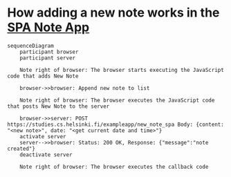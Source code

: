 # How adding a new note works in the [SPA Note App](https://studies.cs.helsinki.fi/exampleapp/spa)

```mermaid
sequenceDiagram
    participant browser
    participant server

    Note right of browser: The browser starts executing the JavaScript code that adds New Note

    browser->>browser: Append new note to list

    Note right of browser: The browser executes the JavaScript code that posts New Note to the server

    browser->>server: POST https://studies.cs.helsinki.fi/exampleapp/new_note_spa Body: {content: "<new note>", date: "<get current date and time>"} 
    activate server
    server-->>browser: Status: 200 OK, Response: {"message":"note created"}
    deactivate server

    Note right of browser: The browser executes the callback code
```
